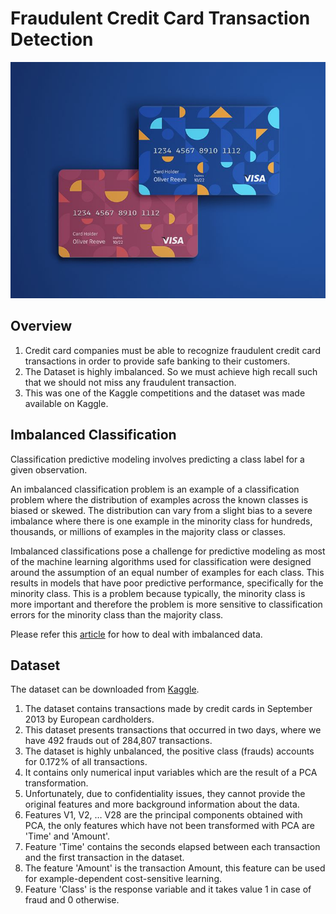 # Fraudulent Credit Card Transaction Detection

![card](Credit_card.jpg)

## Overview
1. Credit card companies must be able to recognize fraudulent credit card transactions in order to provide safe banking to their customers.
2. The Dataset is highly imbalanced. So we must achieve high recall such that we should not miss any fraudulent transaction. 
3. This was one of the Kaggle competitions and the dataset was made available on Kaggle.

## Imbalanced Classification

Classification predictive modeling involves predicting a class label for a given observation.

An imbalanced classification problem is an example of a classification problem where the distribution of examples across the known classes is biased or skewed. The distribution can vary from a slight bias to a severe imbalance where there is one example in the minority class for hundreds, thousands, or millions of examples in the majority class or classes.

Imbalanced classifications pose a challenge for predictive modeling as most of the machine learning algorithms used for classification were designed around the assumption of an equal number of examples for each class. This results in models that have poor predictive performance, specifically for the minority class. This is a problem because typically, the minority class is more important and therefore the problem is more sensitive to classification errors for the minority class than the majority class.

Please refer this [article](https://www.analyticsvidhya.com/blog/2021/06/5-techniques-to-handle-imbalanced-data-for-a-classification-problem/) for how to deal with imbalanced data.

## Dataset
The dataset can be downloaded from [Kaggle](https://www.kaggle.com/mlg-ulb/creditcardfraud).

1. The dataset contains transactions made by credit cards in September 2013 by European cardholders.
2. This dataset presents transactions that occurred in two days, where we have 492 frauds out of 284,807 transactions.
3. The dataset is highly unbalanced, the positive class (frauds) accounts for 0.172% of all transactions.
4. It contains only numerical input variables which are the result of a PCA transformation.
5. Unfortunately, due to confidentiality issues, they cannot provide the original features and more background information about the data.
6. Features V1, V2, … V28 are the principal components obtained with PCA, the only features which have not been transformed with PCA are 'Time' and 'Amount'.
7. Feature 'Time' contains the seconds elapsed between each transaction and the first transaction in the dataset.
8. The feature 'Amount' is the transaction Amount, this feature can be used for example-dependent cost-sensitive learning.
9. Feature 'Class' is the response variable and it takes value 1 in case of fraud and 0 otherwise.
